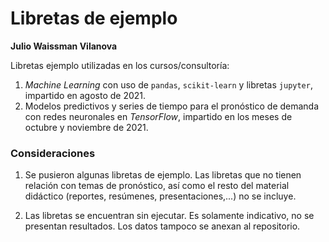 # Libretas de ejemplo

**Julio Waissman Vilanova**

Libretas ejemplo utilizadas en los cursos/consultoría:

1. *Machine Learning* con uso de `pandas`, `scikit-learn` y libretas `jupyter`, impartido en agosto de 2021.
2. Modelos predictivos y series de tiempo para el pronóstico de demanda con redes neuronales en *TensorFlow*, impartido en los meses de octubre y noviembre de 2021.

### Consideraciones

1. Se pusieron algunas libretas de ejemplo. Las libretas que no tienen relación con temas de pronóstico, así como el resto del material didáctico (reportes, resúmenes, presentaciones,...) no se incluye.

2. Las libretas se encuentran sin ejecutar. Es solamente indicativo, no se presentan resultados. Los datos tampoco se anexan al repositorio.